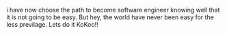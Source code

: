 i have now choose the path to become software engineer knowing well that it is not going to be easy. But hey, the world have never been easy for the less previlage. Lets do it KoKoo!!

